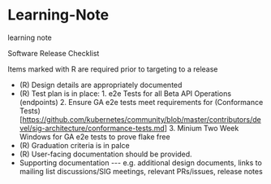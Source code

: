 # Learning-Note
learning note 


Software Release Checklist

Items marked with R are required prior to targeting to a release
- (R) Design details are appropriately documented
- (R) Test plan is in place: 1. e2e Tests for all Beta API Operations (endpoints) 2. Ensure GA e2e tests meet requirements for (Conformance Tests)[https://github.com/kubernetes/community/blob/master/contributors/devel/sig-architecture/conformance-tests.md] 3. Minium Two Week Windows for GA e2e tests to prove flake free
- (R) Graduation criteria is in palce
- (R) User-facing documentation should be provided.
- Supporting documentation --- e.g. additional design documents, links to mailing list discussions/SIG meetings, relevant PRs/issues, release notes
